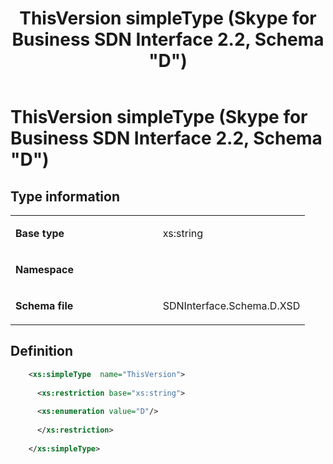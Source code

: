 ﻿---
title: ThisVersion simpleType (Skype for Business SDN Interface 2.2, Schema "D")
TOCTitle: ThisVersion simpleType
ms:assetid: 571a287c-8368-f496-6adb-e2d9714d413e
ms:mtpsurl: https://msdn.microsoft.com/en-us/library/Mt171052(v=office.16)
ms:contentKeyID: 65855625
ms.date: 08/24/2015
mtps_version: v=office.16
dev_langs:
- xml
---

# ThisVersion simpleType (Skype for Business SDN Interface 2.2, Schema \"D\")


## Type information

<table>
<colgroup>
<col style="width: 50%" />
<col style="width: 50%" />
</colgroup>
<tbody>
<tr class="odd">
<td><p><strong>Base type</strong></p></td>
<td><p>xs:string</p></td>
</tr>
<tr class="even">
<td><p><strong>Namespace</strong></p></td>
<td><p></p></td>
</tr>
<tr class="odd">
<td><p><strong>Schema file</strong></p></td>
<td><p>SDNInterface.Schema.D.XSD</p></td>
</tr>
</tbody>
</table>


## Definition

``` xml
    <xs:simpleType  name="ThisVersion">
    
      <xs:restriction base="xs:string">
    
      <xs:enumeration value="D"/>
    
      </xs:restriction>
      
    </xs:simpleType>
  
```

